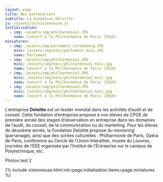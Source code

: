 ```yaml
---
layout: page
title: Nos partenariats
subtitle: La Fondation Deloitte
js: /assets/js/visionneuse.js
initialisation:
  - img: /assets/img/philharmonie1.JPG
    name: Concert à la Philharmonie de Paris (2016)
miniatures: 
  - img: /assets/img/parlement_strasbourg.JPG
    mini: /assets/img/mini/parlement_mini.JPG
    name: Parlement
  - img: /assets/img/philharmonie1.JPG
    mini: /assets/img/mini/philharmonie1_mini.jpg
    name: Concert à la Philharmonie de Paris (2016)
  - img: /assets/img/philharmonie2.JPG
    mini: /assets/img/mini/philharmonie2_mini.jpg
    name: Concert à la Philharmonie de Paris (2016)
  - img: /assets/img/philharmonie3.JPG
    mini: /assets/img/mini/philharmonie3_mini.jpg
    name: Concert à la Philharmonie de Paris (2016)
---
```


L’entreprise **Deloitte** est un leader mondial dans les activités d’audit et de conseil. Cette fondation d’entreprise propose à nos élèves de CPGE de première année des stages d’observation en entreprise dans les domaines de l’audit, du conseil, de la communication ou du marketing. Pour les élèves de deuxième année, la Fondation Deloitte propose du *mentoring* (parrainage), ainsi que des sorties culturelles : Philharmonie de Paris, Opéra de Paris, conférence au Cercle de l’Union Interalliée, musée du Louvres, journées de l’EEE organisée par l’Institut de l’Entreprise sur le campus de Polytechnique, etc.

Photos test 2

{% include visionneuse.html init=page.initialisation  items=page.miniatures %}
